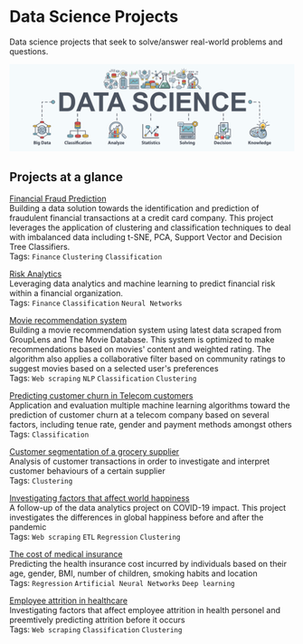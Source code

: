 # Data Science Projects
Data science projects that seek to solve/answer real-world problems and questions. 


![picture](https://github.com/cfonderson/portfolio/blob/main/Data%20Science/img/data_sci.png)

## Projects at a glance
[Financial Fraud Prediction](https://github.com/cfonderson/portfolio/tree/main/Data%20Science/Financial%20Fraud%20Detection)<br>
Building a data solution towards the identification and prediction of fraudulent financial transactions at a credit card company. This project leverages the application of clustering and classification techniques to deal with imbalanced data including t-SNE, PCA, Support Vector and Decision Tree Classifiers. <br>
Tags: `Finance` `Clustering` `Classification` 

[Risk Analytics](https://github.com/cfonderson/portfolio/tree/main/Data%20Science/Financial%20Risk%20Analysis)<br>
Leveraging data analytics and machine learning to predict financial risk within a financial organization. <br>
Tags: `Finance` `Classification` `Neural Networks`

[Movie recommendation system](https://github.com/cfonderson/portfolio/tree/main/Data%20Science/Movie%20Recommendation%20System) <br>
Building a movie recommendation system using latest data scraped from GroupLens and The Movie Database. This system is optimized to make recommendations based on movies' content and weighted rating. The algorithm also applies a collaborative filter based on community ratings to suggest movies based on a selected user's preferences <br>
Tags: `Web scraping` `NLP` `Classification` `Clustering`

[Predicting customer churn in Telecom customers](https://github.com/cfonderson/portfolio/tree/main/Data%20Science/Churn%20Prediction) <br>
Application and evaluation multiple machine learning algorithms toward the prediction of customer churn at a telecom company based on several factors, including tenue rate, gender and payment methods amongst others <br>
Tags: `Classification`

[Customer segmentation of a grocery supplier](https://github.com/cfonderson/portfolio/tree/main/Data%20Science/Customer%20Segmentation) <br>
Analysis of  customer transactions in order to investigate and interpret customer behaviours of a certain supplier <br>
Tags: `Clustering`

[Investigating factors that affect world happiness](https://github.com/cfonderson/portfolio/tree/main/Data%20Science/World%20Happiness)<br>
A follow-up of the data analytics project on COVID-19 impact. This project investigates the differences in global happiness before and after the pandemic <br>
Tags: `Web scraping` `ETL` `Regression` `Clustering`

[The cost of medical insurance](https://github.com/cfonderson/portfolio/tree/main/Data%20Science/Insurance%20Premium%20Prediction) <br>
Predicting the health insurance cost incurred by individuals based on their age, gender, BMI, number of children, smoking habits and location <br>
Tags: `Regression` `Artificial Neural Networks` `Deep learning`

[Employee attrition in healthcare](https://github.com/cfonderson/Portfolio/tree/main/Data%20Science/Attrition%20in%20Healthcare) <br>
Investigating factors that affect employee attrition in health personel and preemtively predicting attrition before it occurs <br>
Tags: `Web scraping` `Classification` `Clustering`
